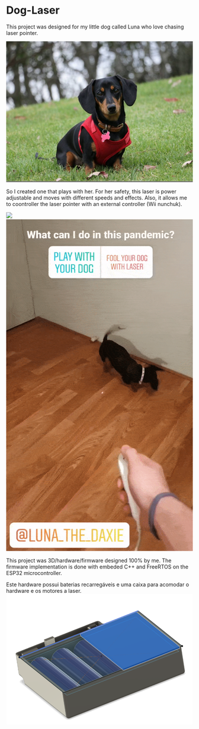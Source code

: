 # Dog-Laser

This project was designed for my little dog called Luna who love chasing laser pointer.

![](Documentation/Luna%20Pic.png)

So I created one that plays with her. For her safety, this laser is power adjustable and moves with different speeds and effects. Also, it allows me to coontroller the laser pointer with an external controller (Wii nunchuk).

![](Documentation/Demo%202.gif)
![](Documentation/Demo%201.gif)

This project was 3D/hardware/firmware designed 100% by me. The firmware implementation is done with embeded C++ and FreeRTOS on the ESP32 microcontroller.

Este hardware possui baterias recarregáveis e uma caixa para acomodar o hardware e os motores a laser.
![](Documentation/Laser%20box.png)
